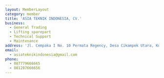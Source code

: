 ```yaml
---
layout: MemberLayout
category: member
title: 'ASIA TEKNIK INDONESIA, CV.'
business:
  - General Trading
  - Lifting sparepart
  - Technical Support
  - Maintenance
address: 'Jl. Cempaka I No. 10 Permata Regency, Desa Cikampek Utara, Kotabaru, Karawang'
email:
  - asiateknikindonesia@gmail.com
phone:
  - 087779666665
  - 081287666656
---
```

